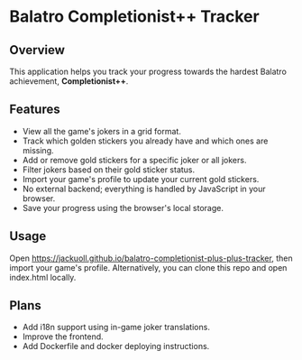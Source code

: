 # Balatro Completionist++ Tracker

## Overview

This application helps you track your progress towards the hardest Balatro achievement, **Completionist++**.


## Features

- View all the game's jokers in a grid format.
- Track which golden stickers you already have and which ones are missing.
- Add or remove gold stickers for a specific joker or all jokers.
- Filter jokers based on their gold sticker status.
- Import your game's profile to update your current gold stickers.
- No external backend; everything is handled by JavaScript in your browser.
- Save your progress using the browser's local storage.



## Usage
Open https://jackuoll.github.io/balatro-completionist-plus-plus-tracker, then import your game's profile. 
Alternatively, you can clone this repo and open index.html locally.


## Plans
- Add i18n support using in-game joker translations.
- Improve the frontend.
- Add Dockerfile and docker deploying instructions.
